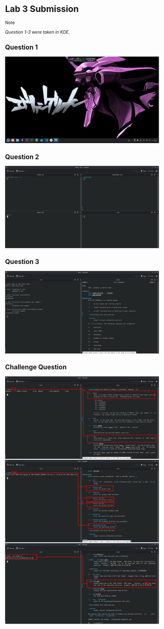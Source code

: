 # Lab 3 Submission

> [!NOTE]
> *Question 1-3 were taken in KDE.*
## Question 1
![q2](q1.png)

## Question 2
![q2](q2.png)

## Question 3
![q3](q3.png)

## Challenge Question
![q5.1](q5.1.png)
![q5.2](q5.2.png)
![q5.3](q5.3.png)


